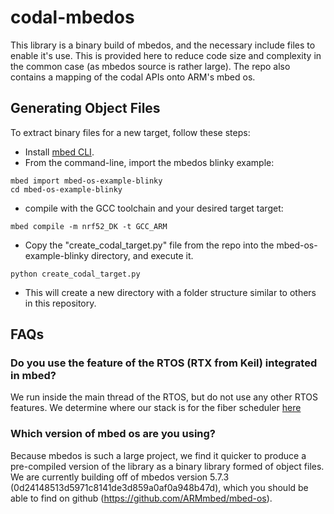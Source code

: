 # codal-mbedos

This library is a binary build of mbedos, and the necessary include files to enable it's use. This is provided here to reduce code size and complexity in the common case (as mbedos source is rather large). The repo also contains a mapping of the codal APIs onto ARM's mbed os.

## Generating Object Files

To extract binary files for a new target, follow these steps:

 - Install [mbed CLI](https://github.com/ARMmbed/mbed-cli#installing-mbed-cli).
 - From the command-line, import the mbedos blinky example:

```
mbed import mbed-os-example-blinky
cd mbed-os-example-blinky
```

 - compile with the GCC toolchain and your desired target target:

```
mbed compile -m nrf52_DK -t GCC_ARM
```

 - Copy the "create_codal_target.py" file from the repo into the mbed-os-example-blinky directory, and execute it.

```
python create_codal_target.py
```

 - This will create a new directory with a folder structure similar to others in this repository.
 
## FAQs
 
### Do you use the feature of the RTOS (RTX from Keil) integrated in mbed?

We run inside the main thread of the RTOS, but do not use any other RTOS features. We determine where our stack is for the fiber scheduler [here](https://github.com/lancaster-university/codal-brainpad/blob/master/inc/device_fiber.h#L33)
 
### Which version of mbed os are you using?

Because mbedos is such a large project, we find it quicker to produce a pre-compiled version of the library as a binary library formed of object files. We are currently building off of mbedos version 5.7.3 (0d24148513d5971c8141de3d859a0af0a948b47d), which you should be able to find on github (https://github.com/ARMmbed/mbed-os). 
